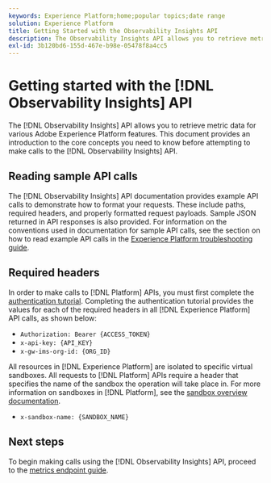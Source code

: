 ```yaml
---
keywords: Experience Platform;home;popular topics;date range
solution: Experience Platform
title: Getting Started with the Observability Insights API
description: The Observability Insights API allows you to retrieve metric data for various Adobe Experience Platform features. This document provides an introduction to the core concepts you need to know before attempting to make calls to the Observability Insights API.
exl-id: 3b120bd6-155d-467e-b98e-05478f8a4cc5
---
```

# Getting started with the [!DNL Observability Insights] API

The [!DNL Observability Insights] API allows you to retrieve metric data for various Adobe Experience Platform features. This document provides an introduction to the core concepts you need to know before attempting to make calls to the [!DNL Observability Insights] API.

## Reading sample API calls

The [!DNL Observability Insights] API documentation provides example API calls to demonstrate how to format your requests. These include paths, required headers, and properly formatted request payloads. Sample JSON returned in API responses is also provided. For information on the conventions used in documentation for sample API calls, see the section on how to read example API calls in the [Experience Platform troubleshooting guide](../../landing/troubleshooting.md).

## Required headers

In order to make calls to [!DNL Platform] APIs, you must first complete the [authentication tutorial](https://www.adobe.com/go/platform-api-authentication-en). Completing the authentication tutorial provides the values for each of the required headers in all [!DNL Experience Platform] API calls, as shown below:

* `Authorization: Bearer {ACCESS_TOKEN}`
* `x-api-key: {API_KEY}`
* `x-gw-ims-org-id: {ORG_ID}`

All resources in [!DNL Experience Platform] are isolated to specific virtual sandboxes. All requests to [!DNL Platform] APIs require a header that specifies the name of the sandbox the operation will take place in. For more information on sandboxes in [!DNL Platform], see the [sandbox overview documentation](../../sandboxes/home.md).

* `x-sandbox-name: {SANDBOX_NAME}`

## Next steps

To begin making calls using the [!DNL Observability Insights] API, proceed to the [metrics endpoint guide](./metrics.md).
